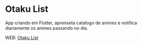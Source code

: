 # Otaku List

  App criando em Flutter, aprenseta catalogo de animes e notifica diariamente os animes passando no dia.

WEB: [Otaku List](https://otakulist.herokuapp.com/)
